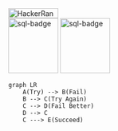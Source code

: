 <a href="https://www.hackerrank.com/SvilsaX">
    <img src="https://img.shields.io/badge/-Hackerrank-2EC866?style=for-the-badge&logo=HackerRank&logoColor=white" alt="HackerRank" width="100" height="20"/>
</a>
<br/>

<img src="./images/hackerrank_sql_5stars.svg" width="100" height="110"  alt="sql-badge"/>
<img src="./images/hackerrank_problem_solv_3stars.svg" width="100" height="110"  alt="sql-badge"/>

```mermaid
graph LR
    A(Try) --> B(Fail)
    B --> C(Try Again)
    C --> D(Fail Better) 
    D --> C
    C ---> E(Succeed)
```
